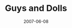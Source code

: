 ---
title: Guys and Dolls
date: 2007-06-08
closing_date: 2007-06-23
layout: productions
featured_image:
image_caption:
image_credit:
playbill:
category: musicals
Theatre: Theatre Jacksonville
Venue: Little Theatre
cast:
- Sarah Brown: Jennifer Thomas Medure
- Sky Masterson: Storm Browne
- Miss Adelaide: Laura Crolla
- Nathan Detroit: Daniel Owen Dungan
- Nicely-Nicely Johnson: David Jon Davis
- Benny Southstreet: Kevin Jaeger
- Harry the Horse: Ruthven 'Rev' Darragh
- Big Julie/Newsstand Man: Jeremie Cook
- Arvide Abernathy/Tourist: Karl Rogers
- General Matilda B. Cartwright/Fruit Vendor: Selna Mendez
- Agatha/Tourist: Sara Green
- Calvin/"Blind Beggar"/Gambler: Neal Thorburn
- Lt. Brannigan: Mark S. Wright
- Mimi: Moriah Diers
- Allison/Wealthy Woman/Cuban Dancer: Cecilia Miyares
- Ferguson/Wealthy Woman/Havana Reveler: Tess Granfield
- Vernon/Havana Reveler: Colleen Doherty
- Society Max/Pickpocket/Cuban Dancer: Nick Sacks
- Liver Lips Louie/Shoe Shine Boy/Waiter: Chris Valade
- Rusty Charlie/Havana Reveler: Tyler Ross
crew:
- Director: Caryl Butterley
- Musical Director: Dale Choate
- Choreographer: Holly Deckerhoff Manuel
- Technical Director: Jefferey L. Wagoner
- Scenic Design: Kelly J. Wagoner
- Lighting Design: Jefferey L. Wagoner
- Costume Design: Joy Smith
- Hair and Make-up Design: Tracy Olin
- Rehearsal Pianist: Stephen Fennell
- Stage Manager: Kristina Elliot
- Assistant Stage Manager: Sarah Giles
- Sound Design:
  - Jefferey L. Wagoner
  - Caryl Butterley
- Properties: Jennifer Elliot
- Assistant Technical Director: Daniel Owen Dungan
- Poster Design: Caryl Butterley
- Light Board Operation: Gloria Pepe
- Sound Board Operator: Kristina Elliot
- Dresser:
  - Devon Anthony
  - Kelsey Tippins
- Rail Crew:
  - Nadeem El-Kouri
  - Greg Odenwald
  - Sam Thomas
- Set Construction:
  - James Bennett
  - Kristina Elliot
  - Sam Fisher
  - Shannon Jones
  - Greg Odenwald
  - Gloria Pepe
  - Nick Sacks
  - Shirley Sacks
  - Mark Stater
  - Chris Valade
- Follow Spot Operator:
  - Michael Haduk
  - Janna Pettegrew
orchestra:
- Piano: Stephen Fennell
- Woodwinds: Mara Rys
- Brass: Edward Letendre
- Bass: Kevin Paysinger
- Percussion: Sione Tamaseu
external_links:
---